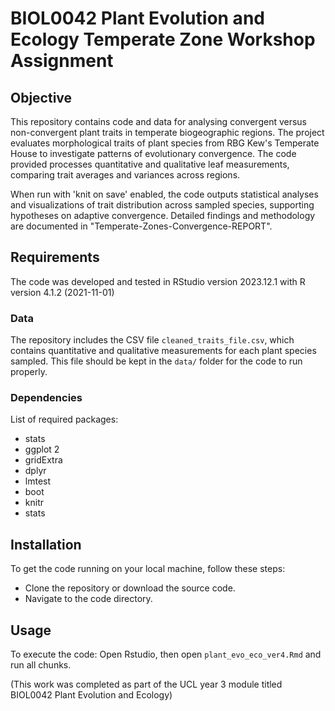 # BIOL0042 Plant Evolution and Ecology Temperate Zone Workshop Assignment

## Objective
This repository contains code and data for analysing convergent versus non-convergent plant traits in temperate biogeographic regions. The project evaluates morphological traits of plant species from RBG Kew's Temperate House to investigate patterns of evolutionary convergence. The code provided processes quantitative and qualitative leaf measurements, comparing trait averages and variances across regions.

When run with 'knit on save' enabled, the code outputs statistical analyses and visualizations of trait distribution across sampled species, supporting hypotheses on adaptive convergence. Detailed findings and methodology are documented in "Temperate-Zones-Convergence-REPORT".

## Requirements
The code was developed and tested in RStudio version 2023.12.1 with R version 4.1.2 (2021-11-01)

### Data
The repository includes the CSV file `cleaned_traits_file.csv`, which contains quantitative and qualitative measurements for each plant species sampled. This file should be kept in the `data/` folder for the code to run properly. 

### Dependencies
List of required packages:

- stats
- ggplot 2
- gridExtra
- dplyr
- lmtest
- boot
- knitr
- stats

## Installation
To get the code running on your local machine, follow these steps:

- Clone the repository or download the source code.
- Navigate to the code directory.

## Usage
To execute the code: Open Rstudio, then open `plant_evo_eco_ver4.Rmd` and run all chunks.

(This work was completed as part of the UCL year 3 module titled BIOL0042 Plant Evolution and Ecology)
